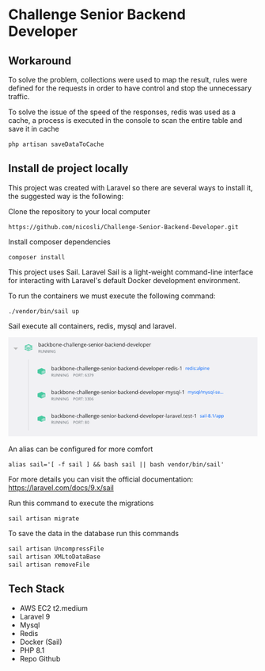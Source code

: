 # Challenge Senior Backend Developer

## Workaround
To solve the problem, collections were used to map the result, rules were defined for the requests in order to have control and stop the unnecessary traffic.

To solve the issue of the speed of the responses, redis was used as a cache, a process is executed in the console to scan the entire table and save it in cache
```
php artisan saveDataToCache
```



## Install de project locally
This project was created with Laravel so there are several ways to install it, the suggested way is the following:

Clone the repository to your local computer
```
https://github.com/nicosli/Challenge-Senior-Backend-Developer.git
```

Install composer dependencies
```
composer install
```

This project uses Sail. Laravel Sail is a light-weight command-line interface for interacting with Laravel's default Docker development environment.

To run the containers we must execute the following command:

```
./vendor/bin/sail up
```
Sail execute all containers, redis, mysql and laravel.

![Docker containers](https://raw.githubusercontent.com/nicosli/Challenge-Senior-Backend-Developer/main/resources/images/docker_1.png)

An alias can be configured for more comfort
```
alias sail='[ -f sail ] && bash sail || bash vendor/bin/sail'
```

For more details you can visit the official documentation:
https://laravel.com/docs/9.x/sail

Run this command to execute the migrations
```
sail artisan migrate
```

To save the data in the database run this commands
```
sail artisan UncompressFile
sail artisan XMLtoDataBase
sail artisan removeFile
```

## Tech Stack

- AWS EC2 t2.medium
- Laravel 9
- Mysql
- Redis 
- Docker (Sail)
- PHP 8.1
- Repo Github